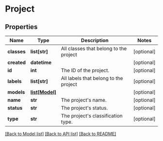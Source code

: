 # Project

## Properties
Name | Type | Description | Notes
------------ | ------------- | ------------- | -------------
**classes** | **list[str]** | All classes that belong to the project | [optional] 
**created** | **datetime** |  | [optional] 
**id** | **int** | The ID of the project. | [optional] 
**labels** | **list[str]** | All labels that belong to the project | [optional] 
**models** | [**list[Model]**](Model.md) |  | [optional] 
**name** | **str** | The project&#39;s name. | [optional] 
**status** | **str** | The project&#39;s status. | [optional] 
**type** | **str** | The project&#39;s classification type. | [optional] 

[[Back to Model list]](../README.md#documentation-for-models) [[Back to API list]](../README.md#documentation-for-api-endpoints) [[Back to README]](../README.md)



